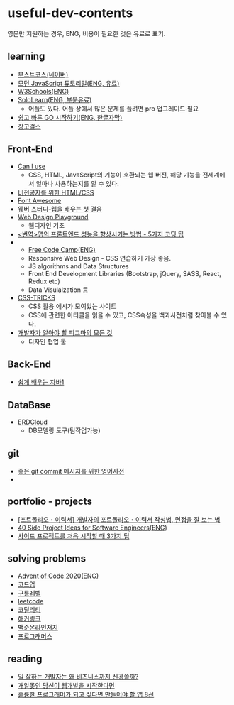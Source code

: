 # useful-dev-contents   
영문만 지원하는 경우, ENG, 비용이 필요한 것은 유료로 표기. 

## learning   
* [부스트코스(네이버)](https://www.boostcourse.org/)
* [모던 JavaScript 튜토리얼(ENG, 유료)](https://ko.javascript.info/)
* [W3Schools(ENG)](https://www.w3schools.com/)
* [SoloLearn(ENG, 부분유료)](https://www.sololearn.com/)
  - 어플도 있다. ~~어플 상에서 많은 문제를 풀려면 pro 업그레이드 필요~~
* [쉽고 빠른 GO 시작하기(ENG, 한글자막)](https://nomadcoders.co/go-for-beginners)
* [장고걸스](https://tutorial.djangogirls.org/ko/)


## Front-End   
* [Can I use](https://caniuse.com/)   
  - CSS, HTML, JavaScript의 기능이 호환되는 웹 버전, 해당 기능을 전세계에서 얼마나 사용하는지를 알 수 있다.    
* [비전공자를 위한 HTML/CSS](https://www.boostcourse.org/cs120/joinLectures/33586)
* [Font Awesome](https://fontawesome.com/)
* [웨버 스터디-웹을 배우는 첫 걸음](http://webberstudy.com/)
* [Web Design Playground](https://webdesignplayground.io/)
  - 웹디자인 기초
* [<번역>앱의 프론트엔드 성능을 향상시키는 방법 - 5가지 코딩 팁](https://junwoo45.github.io/2019-10-05-frontend-performance/)
* * [Free Code Camp(ENG)](https://www.freecodecamp.org/) 
  - Responsive Web Design - CSS 연습하기 가장 좋음.
  - JS algorithms and Data Structures
  - Front End Development Libraries (Bootstrap, jQuery, SASS, React, Redux etc)
  - Data Visulalzation 등
* [CSS-TRICKS](https://css-tricks.com/)
  - CSS 활용 예시가 모여있는 사이트
  - CSS에 관련한 아티클을 읽을 수 있고, CSS속성을 백과사전처럼 찾아볼 수 있다.
* [개발자가 알아야 할 피그마의 모든 것](https://webactually.com/2021/01/18/%EA%B0%9C%EB%B0%9C%EC%9E%90%EA%B0%80-%EC%95%8C%EC%95%84%EC%95%BC-%ED%95%A0-%ED%94%BC%EA%B7%B8%EB%A7%88%EC%9D%98-%EB%AA%A8%EB%93%A0-%EA%B2%83/)
  - 디자인 협업 툴


## Back-End   
* [쉽게 배우는 자바1](https://www.boostcourse.org/cs126/lecture/142310)

## DataBase
* [ERDCloud](https://www.erdcloud.com/)
  - DB모델링 도구(팀작업가능)

## git   
* [좋은 git commit 메시지를 위한 영어사전](https://blog.ull.im/engineering/2019/03/10/logs-on-git.html)
* 

## portfolio - projects  
* [[포트폴리오・이력서] 개발자의 포트폴리오・이력서 작성법, 면접을 잘 보는 법](https://gmlwjd9405.github.io/2018/05/04/how-to-write-a-resume-for-a-developer.html)   
* [40 Side Project Ideas for Software Engineers(ENG)](https://www.codementor.io/@npostolovski/40-side-project-ideas-for-software-engineers-g8xckyxef)
* [사이드 프로젝트를 처음 시작할 때 3가지 팁](https://youtu.be/cFyJCHPC6zE)

## solving problems   
* [Advent of Code 2020(ENG)](https://adventofcode.com/)   
* [코드업](https://codeup.kr/problemsetsol.php?psid=23)
* [구름레벨](https://level.goorm.io/)
* [leetcode](https://leetcode.com/problemset/top-100-liked-questions/)
* [코딜리티](https://app.codility.com/programmers/)
* [해커링크](https://www.hackerrank.com/)
* [백준온라인저지](https://www.acmicpc.net/workbook/view/1152)
* [프로그래머스](https://www.welcomekakao.com/learn/challenges?tab=all_challenges)

## reading
* [일 잘하는 개발자는 왜 비즈니스까지 신경쓸까?](https://evan-moon.github.io/2020/10/24/buisiness-with-programming/)
* [개알못인 당신이 웹개발을 시작한다면](https://medium.com/happyprogrammer-in-jeju/%EA%B0%9C%EC%95%8C%EB%AA%BB%EC%9D%B8-%EB%8B%B9%EC%8B%A0%EC%9D%B4-%EC%9B%B9%EA%B0%9C%EB%B0%9C%EC%9D%84-%EC%8B%9C%EC%9E%91%ED%95%9C%EB%8B%A4%EB%A9%B4-1-9415c014a130)
* [훌륭한 프로그래머가 되고 싶다면 만들어야 할 앱 8선](https://tagilog.tistory.com/579?fbclid=IwAR3VNuZqDucGJ-EFrIH8XKvstuPIgF_XvfylLo4TPD5xIRLYc-UaN2CP2-c)
